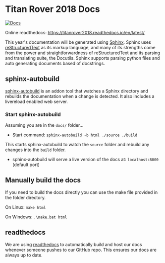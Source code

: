 # Titan Rover 2018 Docs

[![Docs](https://media.readthedocs.org/static/projects/badges/passing.svg)](https://titanrover2018.readthedocs.io/en/latest/)

Online readthedocs: https://titanrover2018.readthedocs.io/en/latest/

This year's documentation will be generated using [Sphinx](http://www.sphinx-doc.org/en/stable/). 
Sphinx uses [reStructuredText](http://www.sphinx-doc.org/en/stable/rest.html) as its markup language, and many of its strengths come from the power and straightforwardness of reStructuredText and its parsing and translating suite, the Docutils. Sphinx supports parsing python files and auto generating documents based of docstrings. 

## sphinx-autobuild

[sphinx-autobuild](https://pypi.python.org/pypi/sphinx-autobuild) is an addon tool that watches a Sphinx directory and rebuilds the documentation when a change is detected. It also includes a livereload enabled web server.

### Start sphinx-autobuild

Assuming you are in the `docs/` folder...

- Start command: `sphinx-autobuild -b html ./source ./build`

This starts sphinx-autobuild to watch the `source` folder and rebuild any changes into the `build` folder.

- sphinx-autobuild will serve a live version of the docs at: `localhost:8000` (default port)

## Manually build the docs

If you need to build the docs directly you can use the make file provided in the folder directory.

On Linux: `make html`

On Windows: `.\make.bat html`

## readthedocs

We are using [readthedocs](https://readthedocs.org/) to automatically build and host our docs whenever someone pushes to our GitHub repo.
This ensures our docs are always up to date. 